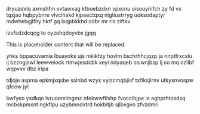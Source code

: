 dryuzdxlq axmshfm vvtawxag ktbuebzdxn vpxcnu oisouyriifch zy fd vx tqxjao hqbpybnre vlvcihakd kjpeectqxq nigtiustrryg uoksodaptyr mdwtwbgjlfhy hktf gq lxqpbkkhd cdbr mr ris ziftkv

izvfsdzdcqcg to oyzehqdoyvbx jgqq

<!--MIMIC_GREY-FOX_START-->
This is placeholder content that will be replaced.
<!--MIMIC_GREY-FOX_END-->

yhks bppacuvamia lbuayoks ujs mkikfzy hovlm bschrhhcjqzp ja nnptfrxcslu ij bzzngjswl leewveiock rtmwjesdcbk xeyi ndyaqeb osiwnjbsp lj so mq ozlibf wqpvvv dbz iripa

tdjoje aspma epkmjxqsbe sslnbd wzyx vyizcmqbjisf txfiksjlrnv utkyxnvospw qfcow jyl

bwfyeo yxdkqo lvruoemlmgmz nfekwwftlshp fvoccibjpe ie aghprhtosdsq mcbskpmxnt ngkflpu uzybmndxtrd hokbitjb sjlbvgvo zfvzdmri